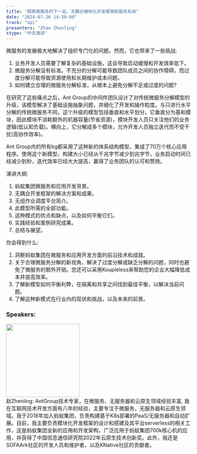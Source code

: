 ```yaml
---
title: "探索微服务的下一站，无耦合模块化开发框架和服务系统"
date: "2024-07-26 14:30:00" 
track: "api"
presenters: "Zhao Zhenling"
stype: "中文演讲"
---
```


微服务的发展极大地解决了组织专门化的问题。然而，它也带来了一些挑战:

1. 业务开发人员需要了解复杂的基础设施，这会导致启动缓慢和开发效率低下。
2. 微服务分解没有标准。不充分的分解可能导致团队成员之间的协作障碍，而过度分解可能导致资源使用和长期维护成本问题。
3. 如何建立合理的微服务分解标准，从根本上避免分解不足或过度的问题?

在研究了这些痛点之后，Ant Group的中间件团队设计了对传统微服务分解模型的升级，该模型解决了基础设施抽象问题，并细化了开发和操作粒度。与只进行水平分解的传统微服务不同，这个升级的模型包括垂直和水平划分。它垂直分为基和模块，因此模块不消耗额外的机器容量(节省资源)，模块开发人员只关注他们的业务逻辑(低认知负载)。横向上，它分解成多个模块，允许开发人员独立迭代而不受干扰(高协作效率)。

Ant Group内的所有bg都采用了这种新的体系结构模型，集成了70万个核心应用程序。使用这个新模型，构建大小已经从千兆字节减少到兆字节，业务启动时间已经减少到秒，迭代效率已经大大提高，赢得了业务团队的认可和赞扬。

演讲大纲:

1. 蚂蚁集团微服务和应用开发背景。
2. 无耦合开发框架的解决方案和成果。
3. 无组作业调度平台简介。
4. 此模型所需的全部功能。
5. 这种模式的优点和缺点，以及如何平衡它们。
6. 实践经验和案例研究成果。
7. 总结与展望。

你会得到什么:

1. 洞察蚂蚁集团在微服务和应用开发方面的前沿技术和成就。
2. 关于合理微服务分解的新视角，解决了过度分解或缺乏分解的问题，同时也避免了微服务的额外开销。您还可以采用Koupleless来帮助您的企业大幅降低成本并提高效率。
3. 了解新模型如何平衡利弊，在隔离和共享之间找到最佳平衡，以解决当前问题。
4. 了解这种新模式在行业内的现状和挑战，以及未来的前景。

 ### Speakers: 

 <img src="https://sessionize.com/image/349c-400o400o1-np4rx9ZwZDXWyvBTFsqANz.png" width="200" /><br>赵Zhenling: AntGroup技术专家，在微服务、无服务器和云原生领域经验丰富, 我在互联网技术开发方面有八年的经验，主要专注于微服务，无服务器和云原生领域。我于2018年加入蚂蚁集团，负责构建基于K8s部署的PaaS/无服务器和自动扩展。目前，我主要负责模块化开发框架的设计和搭建及其平台serverless的相关工作，这是蚂蚁集团全新的应用和开发架构，广泛应用于蚂蚁集团700k核心机的应用，并获得了中国信息通信研究院2022年云原生技术创新奖。此外，我还是SOFAArk社区的开发人员和维护者，以及KNative社区的贡献者。
 <br><br>